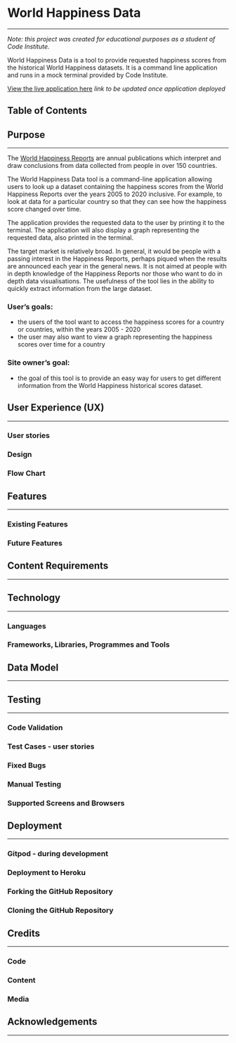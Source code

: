 # World Happiness Data
---
*Note: this project was created for educational purposes as a student of Code Institute.*

World Happiness Data is a tool to provide requested happiness scores from the historical World Happiness datasets. It is a command line application and runs in a mock terminal provided by Code Institute.

[View the live application here](#) *link to be updated once application deployed*

## Table of Contents

## Purpose
---
The [World Happiness Reports](https://worldhappiness.report/) are annual publications which interpret and draw conclusions from data collected from people in over 150 countries. 

The World Happiness Data tool is a command-line application allowing users to look up a dataset containing the happiness scores from the World Happiness Reports over the years 2005 to 2020 inclusive. For example, to look at data for a particular country so that they can see how the happiness score changed over time. 

The application provides the requested data to the user by printing it to the terminal. The application will also display a graph representing the requested data, also printed in the terminal. 

The target market is relatively broad. In general, it would be people with a passing interest in the Happiness Reports, perhaps piqued when the results are announced each year in the general news. It is not aimed at people with in depth knowledge of the Happiness Reports nor those who want to do in depth data visualisations. The usefulness of the tool lies in the ability to quickly extract information from the large dataset. 

### User’s goals:
- the users of the tool want to access the happiness scores for a country or countries, within the years 2005 - 2020 
- the user may also want to view a graph representing the happiness scores over time for a country

### Site owner’s goal:
- the goal of this tool is to provide an easy way for users to get different information from the World Happiness historical scores dataset.

## User Experience (UX)
---
### User stories
### Design
### Flow Chart

## Features
---
### Existing Features
### Future Features

## Content Requirements
---

## Technology
---
### Languages
### Frameworks, Libraries, Programmes and Tools

## Data Model
---

## Testing
---
### Code Validation
### Test Cases - user stories
### Fixed Bugs
### Manual Testing
### Supported Screens and Browsers

## Deployment
---
### Gitpod - during development
### Deployment to Heroku
### Forking the GitHub Repository
### Cloning the GitHub Repository

## Credits
---
### Code
### Content
### Media

## Acknowledgements
---
